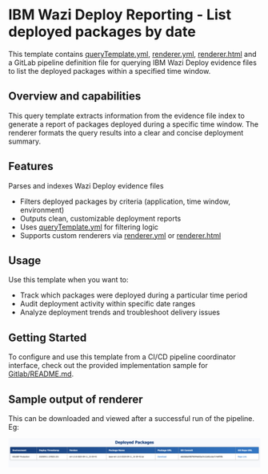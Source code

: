 # IBM Wazi Deploy Reporting - List deployed packages by date

This template contains  [queryTemplate.yml](queryTemplate.yml), [renderer.yml](renderer.yml), [renderer.html](renderer.html) and a GitLab pipeline definition file for querying IBM Wazi Deploy evidence files to list the deployed packages within a specified time window.

## Overview and capabilities

This query template extracts information from the evidence file index to generate a report of packages deployed during a specific time window. The renderer formats the query results into a clear and concise deployment summary.

## Features

 Parses and indexes Wazi Deploy evidence files
  * Filters deployed packages by criteria (application, time window, environment)
  * Outputs clean, customizable deployment reports
  * Uses [queryTemplate.yml](queryTemplate.yml) for filtering logic
  * Supports custom renderers via [renderer.yml](renderer.yml) or [renderer.html](renderer.html)

## Usage

Use this template when you want to:

   * Track which packages were deployed during a particular time period
   * Audit deployment activity within specific date ranges
   * Analyze deployment trends and troubleshoot delivery issues

## Getting Started

To configure and use this template from a CI/CD pipeline coordinator interface, check out the provided implementation sample for [Gitlab/README.md](./Gitlab/README.md).


## Sample output of renderer
This can be downloaded and viewed after a successful run of the pipeline.
Eg:

![alt text](image.png)






